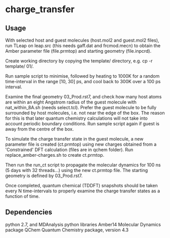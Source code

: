# charge_transfer

## Usage

With selected host and guest molecules (host.mol2 and guest.mol2 files), run TLeap on leap.src (this needs gaff.dat and frcmod.mecn) to obtain the Amber parameter file (file.prmtop) and starting geometry (file.inpcrd). 

Create working directory by copying the template/ directory, e.g. cp -r template/ 01/. 

Run sample script to minimise, followed by heating to 1000K for a random time-interval in the range [10, 30] ps, and cool back to 300K over a 100 ps interval. 

Examine the final geometry 03_Prod.rst7, and check how many host atoms are within an eight Angstrom radius of the guest molecule with nat_within_8A.sh (needs select.tcl). Prefer the guest molecule to be fully surrounded by host molecules, i.e. not near the edge of the box. The reason for this is that later quantum chemistry calculations will not take into account periodic boundary conditions. Run sample script again if guest is away from the centre of the box. 

To simulate the charge transfer state in the guest molecule, a new parameter file is created (ct.prmtop) using new charges obtained from a 'Constrained' DFT calculation (files are in qchem folder). Run replace_amber-charges.sh to create ct.prmtop. 

Then run the run_ct script to propagate the molecular dynamics for 100 ns (5 days with 32 threads...) using the new ct.prmtop file. The starting geometry is defined by 03_Prod.rst7.

Once completed, quantum chemical (TDDFT) snapshots should be taken every N time-intervals to properly examine the charge transfer states as a function of time.

## Dependencies

python 2.7, and MDAnalysis python libraries
Amber14 Molecular Dynamics package
QChem Quantum Chemistry package, version 4.3


